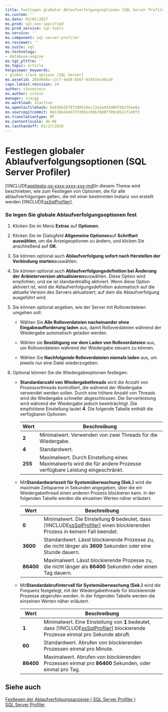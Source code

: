 ```yaml
---
title: Festlegen globaler Ablaufverfolgungsoptionen (SQL Server Profiler) | Microsoft Docs
ms.custom: ''
ms.date: 03/01/2017
ms.prod: sql-non-specified
ms.prod_service: sql-tools
ms.service: ''
ms.component: sql-server-profiler
ms.reviewer: ''
ms.suite: sql
ms.technology:
- database-engine
ms.tgt_pltfrm: ''
ms.topic: article
helpviewer_keywords:
- global trace options [SQL Server]
ms.assetid: 2854608a-c3c7-4eb8-b567-034bfec4b1a9
caps.latest.revision: 24
author: stevestein
ms.author: sstein
manager: craigg
ms.workload: Inactive
ms.openlocfilehash: 6a830b25f8719953dec13a2ad43d0d7db275ee8a
ms.sourcegitcommit: b6116b434d737d661c09b78d0f798c652cf149f3
ms.translationtype: MT
ms.contentlocale: de-DE
ms.lasthandoff: 01/17/2018
---
```

# <a name="set-global-trace-options-sql-server-profiler"></a>Festlegen globaler Ablaufverfolgungsoptionen (SQL Server Profiler)
[!INCLUDE[appliesto-ss-xxxx-xxxx-xxx-md](../../includes/appliesto-ss-xxxx-xxxx-xxx-md.md)]In diesem Thema wird beschrieben, wie zum Festlegen von Optionen, die für alle ablaufverfolgungen gelten, die mit einer bestimmten Instanz von erstellt werden [!INCLUDE[ssSqlProfiler](../../includes/sssqlprofiler-md.md)].  
  
### <a name="to-set-global-trace-options"></a>So legen Sie globale Ablaufverfolgungsoptionen fest  
  
1.  Klicken Sie im Menü **Extras** auf **Optionen**.  
  
2.  Klicken Sie im Dialogfeld **Allgemeine Optionen**auf **Schriftart auswählen**, um die Anzeigeoptionen zu ändern, und klicken Sie anschließend auf **OK**.  
  
3.  Sie können optional auch **Ablaufverfolgung sofort nach Herstellen der Verbindung starten**auswählen.  
  
4.  Sie können optional auch **Ablaufverfolgungsdefinition bei Änderung der Anbieterversion aktualisieren**auswählen. Diese Option wird empfohlen, und sie ist standardmäßig aktiviert. Wenn diese Option aktiviert ist, wird die Ablaufverfolgungsdefinition automatisch auf die aktuelle Version des Servers aktualisiert, auf dem die Ablaufverfolgung ausgeführt wird.  
  
5.  Sie können optional angeben, wie der Server mit Rolloverdateien umgehen soll:  
  
    -   Wählen Sie **Alle Rolloverdateien nacheinander ohne Eingabeaufforderung laden** aus, damit Rolloverdateien während der Wiedergabe automatisch geladen werden.  
  
    -   Wählen sie **Bestätigung vor dem Laden von Rolloverdateien** aus, um Rolloverdateien während der Wiedergabe steuern zu können.  
  
    -   Wählen Sie **Nachfolgende Rolloverdateien niemals laden** aus, um jeweils nur eine Datei wiederzugeben.  
  
6.  Optional können Sie die Wiedergabeoptionen festlegen:  
  
    -   **Standardanzahl von Wiedergabethreads** wird die Anzahl von Prozessorthreads kontrolliert, die während der Wiedergabe verwendet werden sollen. Durch eine höhere Anzahl von Threads wird die Wiedergabe schneller abgeschlossen. Die Serverleistung wird während der Wiedergabe jedoch beeinträchtigt. Die empfohlene Einstellung lautet **4**. Die folgende Tabelle enthält die verfügbaren Optionen:  
  
        |Wert|Beschreibung|  
        |-----------|-----------------|  
        |**2**|Minimalwert. Verwenden von zwei Threads für die Wiedergabe.|  
        |**4**|Standardwert.|  
        |**255**|Maximalwert. Durch Einstellung eines Maximalwerts wird die für andere Prozesse verfügbare Leistung eingeschränkt.|  
  
    -   Mit**Standardwartezeit für Systemüberwachung (Sek.)** wird die maximale Zeitspanne in Sekunden angegeben, über die ein Wiedergabethread einen anderen Prozess blockieren kann. In der folgenden Tabelle werden die einzelnen Werten näher erläutert.  
  
        |Wert|Beschreibung|  
        |-----------|-----------------|  
        |**0**|Minimalwert. Die Einstellung **0** bedeutet, dass [!INCLUDE[ssSqlProfiler](../../includes/sssqlprofiler-md.md)] einen blockierenden Prozess in keinem Fall beendet.|  
        |**3600**|Standardwert. Lässt blockierende Prozesse zu, die nicht länger als **3600** Sekunden oder eine Stunde dauern.|  
        |**86400**|Maximalwert. Lässt blockierende Prozesse zu, die nicht länger als **86400** Sekunden oder einen Tag dauern.|  
  
    -   Mit**Standardabrufintervall für Systemüberwachung (Sek.)** wird die Frequenz festgelegt, mit der Wiedergabethreads für blockierende Prozesse abgerufen werden. In der folgenden Tabelle werden die einzelnen Werten näher erläutert.  
  
        |Wert|Beschreibung|  
        |-----------|-----------------|  
        |**1**|Minimalwert. Eine Einstellung von **1** bedeutet, dass [!INCLUDE[ssSqlProfiler](../../includes/sssqlprofiler-md.md)] blockierende Prozesse einmal pro Sekunde abruft.|  
        |**60**|Standardwert. Abrufen von blockierenden Prozessen einmal pro Minute.|  
        |**86400**|Maximalwert. Abrufen von blockierenden Prozessen einmal pro **86400** Sekunden, oder einmal pro Tag.|  
  
## <a name="see-also"></a>Siehe auch  
 [Festlegen der Ablaufverfolgungsanzeige &#40; SQL Server Profiler &#41;](../../tools/sql-server-profiler/set-trace-display-defaults-sql-server-profiler.md)   
 [SQL Server Profiler](../../tools/sql-server-profiler/sql-server-profiler.md)  
  
  
